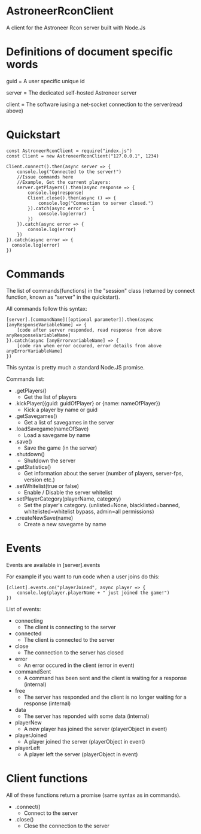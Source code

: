 # AstroneerRconClient
A client for the Astroneer Rcon server built with Node.Js

# Definitions of document specific words
guid = A user specific unique id

server = The dedicated self-hosted Astroneer server

client = The software iusing a net-socket connection to the server(read above)

# Quickstart
```
const AstroneerRconClient = require("index.js")
const Client = new AstroneerRconClient("127.0.0.1", 1234)

Client.connect().then(async server => {
    console.log("Connected to the server!")
    //Issue commands here
    //Example, Get the current players:
    server.getPlayers().then(async response => {
        console.log(response)
        Client.close().then(async () => {
            console.log("Connection to server closed.")
        }).catch(async error => {
            console.log(error)
        })
    }).catch(async error => {
        console.log(error)
    })
}).catch(async error => {
  console.log(error)
})
```

# Commands
The list of commands(functions) in the "session" class (returned by connect function, known as "server" in the quickstart).

All commands follow this syntax:
```
[server].[commandName]([optional parameter]).then(async [anyResponseVariableName] => {
    [code after server responded, read response from above anyResponseVariableName]
}).catch(async [anyErrorvariableName] => {
    [code ran when error occured, error details from above anyErrorVariableName]
})
```
This syntax is pretty much a standard Node.JS promise.

Commands list:
- .getPlayers()
    - Get the list of players
- .kickPlayer({guid: guidOfPlayer} or {name: nameOfPlayer})
    - Kick a player by name or guid
- .getSavegames()
    - Get a list of savegames in the server
- .loadSavegame(nameOfSave)
    - Load a savegame by name
- .save()
    - Save the game (in the server)
- .shutdown()
    - Shutdown the server
- .getStatistics()
    - Get information about the server (number of players, server-fps, version etc.)
- .setWhitelist(true or false)
    - Enable / Disable the server whitelist
- .setPlayerCategory(playerName, category)
    - Set the player's category. (unlisted=None, blacklisted=banned, whitelisted=whitelist bypass, admin=all permissions)
- .createNewSave(name)
    - Create a new savegame by name
# Events
Events are available in \[server].events

For example if you want to run code when a user joins do this:
```
[client].events.on("playerJoined", async player => {
    console.log(player.playerName + " just joined the game!")
})
```

List of events:
- connecting
    - The client is connecting to the server
- connected
    - The client is connected to the server
- close
    - The connection to the server has closed
- error
    - An error occured in the client (error in event)
- commandSent
    - A command has been sent and the client is waiting for a response (internal)
- free
    - The server has responded and the client is no longer waiting for a response (internal)
- data
    - The server has reponded with some data (internal)
- playerNew
    - A new player has joined the server (playerObject in event)
- playerJoined
    - A player joined the server (playerObject in event)
- playerLeft
    - A player left the server (playerObject in event)
# Client functions
All of these functions return a promise (same syntax as in commands).
- .connect()
    - Connect to the server
- .close()
    - Close the connection to the server
